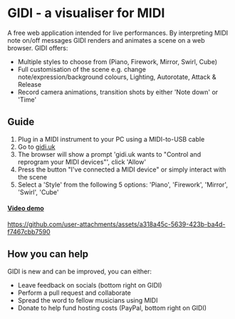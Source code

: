 # GIDI - a visualiser for MIDI

A free web application intended for live performances. By interpreting MIDI note on/off messages GIDI renders and animates a scene on a web browser. GIDI offers:

- Multiple styles to choose from (Piano, Firework, Mirror, Swirl, Cube)
- Full customisation of the scene e.g. change note/expression/background colours, Lighting, Autorotate, Attack & Release
- Record camera animations, transition shots by either 'Note down' or 'Time'

## Guide

1. Plug in a MIDI instrument to your PC using a MIDI-to-USB cable
2. Go to [gidi.uk](https://gidi.uk)
3. The browser will show a prompt 'gidi.uk wants to "Control and reprogram your MIDI devices"', click 'Allow'
4. Press the button "I've connected a MIDI device" or simply interact with the scene
5. Select a 'Style' from the following 5 options: 'Piano', 'Firework', 'Mirror', 'Swirl', 'Cube'

#### <ins>Video demo</ins>

https://github.com/user-attachments/assets/a318a45c-5639-423b-ba4d-f7467cbb7590

## How you can help

GIDI is new and can be improved, you can either:

- Leave feedback on socials (bottom right on GIDI)
- Perform a pull request and collaborate
- Spread the word to fellow musicians using MIDI
- Donate to help fund hosting costs (PayPal, bottom right on GIDI)
